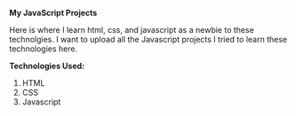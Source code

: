**My JavaScript Projects**

Here is where I learn html, css, and javascript as a newbie to these technolgies. I want to upload all the Javascript projects I tried to learn these technologies here.

**Technologies Used:**
1. HTML
2. CSS
3. Javascript

